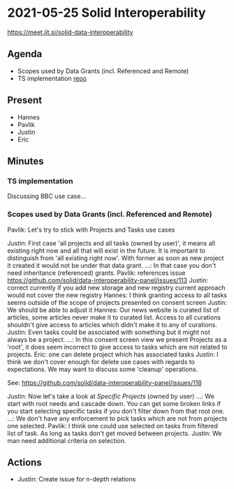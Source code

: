 # 2021-05-25 Solid Interoperability

https://meet.jit.si/solid-data-interoperability

## Agenda

* Scopes used by Data Grants (incl. Referenced and Remote)
* TS implementation [repo](https://github.com/janeirodigital/sai-js)

## Present

* Hannes
* Pavlik
* Justin
* Eric

## Minutes

### TS implementation

Discussing BBC use case...


### Scopes used by Data Grants (incl. Referenced and Remote)

Pavlik: Let's try to stick with Projects and Tasks use cases

Justin: First case 'all projects and all tasks (owned by user)', it means all existing right now and all that will exist in the future. It is important to distinguish from 'all existing right now'. With former as soon as new project it created it would not be under that data grant.
...: In that case you don't need inheritance (referenced) grants. 
Pavlik: references issue https://github.com/solid/data-interoperability-panel/issues/113
Justin: correct currently if you add new storage and new registry current approach would not cover the new registry
Hannes: I think granting access to all tasks seems outside of the scope of projects presented on consent screen
Justin: We should be able to adjust it
Hannes: Our news website is curated list of articles, some articles never make it to curated list. Access to all curations shouldn't give access to articles which didn't make it to any of curations.
Justin: Even tasks could be associated with something but it might not always be a project.
...: In this consent screen view we present Projects as a 'root', it does seem incorrect to give access to tasks which are not related to projects.
Eric: one can delete project which has associated tasks
Justin: I think we don't cover enough for delete use cases with regards to expectations. We may want to discuss some 'cleanup' operations.

See: https://github.com/solid/data-interoperability-panel/issues/118


Justin: Now let's take a look at *Specific Projects* (owned by user)
...: We start with root needs and cascade down. You can get some broken links if you start selecting specific tasks if you don't filter down from that root one.
...: We don't have any enforcement to pick tasks which are not from projects one selected.
Pavlik: I think one could use selected on tasks from filtered list of task. As long as tasks don't get moved between projects.
Justin: We man need additional criteria on selection. 


## Actions

* Justin: Create issue for n-depth relations
